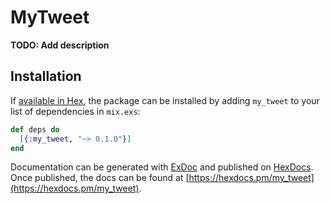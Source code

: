 # MyTweet

**TODO: Add description**

## Installation

If [available in Hex](https://hex.pm/docs/publish), the package can be installed
by adding `my_tweet` to your list of dependencies in `mix.exs`:

```elixir
def deps do
  [{:my_tweet, "~> 0.1.0"}]
end
```

Documentation can be generated with [ExDoc](https://github.com/elixir-lang/ex_doc)
and published on [HexDocs](https://hexdocs.pm). Once published, the docs can
be found at [https://hexdocs.pm/my_tweet](https://hexdocs.pm/my_tweet).

